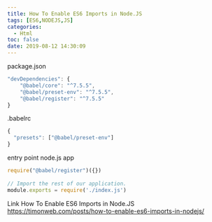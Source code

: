 ```yaml
---
title: How To Enable ES6 Imports in Node.JS
tags: [ES6,NODEJS,JS]
categories:
  - Html
toc: false
date: 2019-08-12 14:30:09
---
```



package.json
```javascript
"devDependencies": {
    "@babel/core": "^7.5.5",
    "@babel/preset-env": "^7.5.5",
    "@babel/register": "^7.5.5"
}

```

.babelrc
```javascript
{
  "presets": ["@babel/preset-env"]
}

```


entry point node.js app
```javascript
require("@babel/register")({})
    
// Import the rest of our application.
module.exports = require('./index.js')

```

Link How To Enable ES6 Imports in Node.JS  https://timonweb.com/posts/how-to-enable-es6-imports-in-nodejs/
